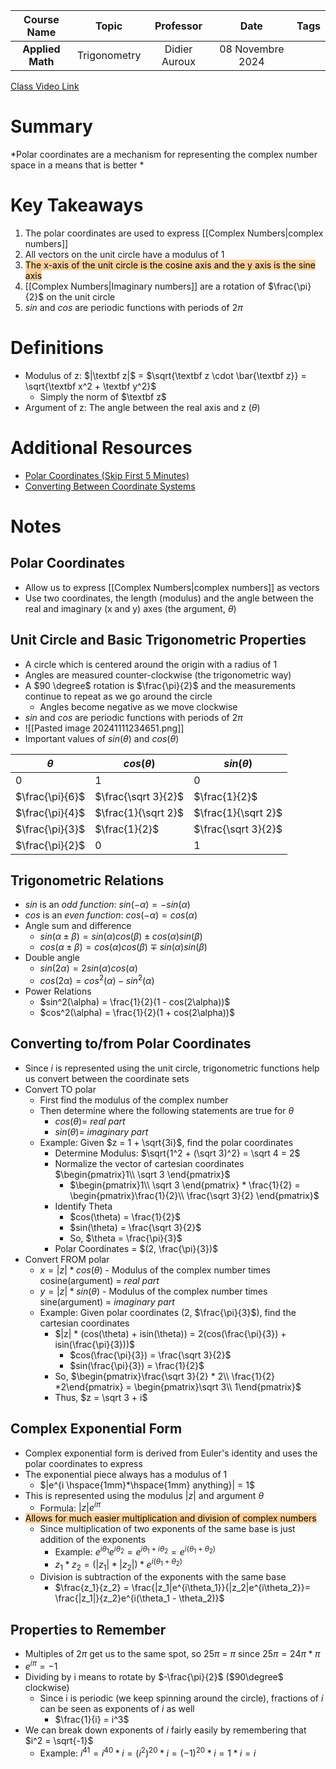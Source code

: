 |   Course Name    |    Topic     |   Professor   |       Date       | Tags |
| :--------------: | :----------: | :-----------: | :--------------: | :--: |
| **Applied Math** | Trigonometry | Didier Auroux | 08 Novembre 2024 |      |

[Class Video Link](URL)

# Summary
*Polar coordinates are a mechanism for representing the complex number space in a means that is better *

# Key Takeaways
1. The polar coordinates are used to express [[Complex Numbers|complex numbers]]
2. All vectors on the unit circle have a modulus of 1
3. <mark style="background: #FFB86CA6;">The x-axis of the unit circle is the cosine axis and the y axis is the sine axis</mark>
4. [[Complex Numbers|Imaginary numbers]] are a rotation of $\frac{\pi}{2}$ on the unit circle
5. $sin$ and $cos$ are periodic functions with periods of $2\pi$

# Definitions
- Modulus of z: $|\textbf z|$ = $\sqrt{\textbf z \cdot \bar{\textbf z}} = \sqrt{\textbf x^2 + \textbf y^2}$ 
	- Simply the norm of $\textbf z$
- Argument of z: The angle between the real axis and z ($\theta$)

# Additional Resources
- [Polar Coordinates (Skip First 5 Minutes)](https://www.youtube.com/watch?v=cEwmlyaxLKQ)
- [Converting Between Coordinate Systems](https://www.mathsisfun.com/polar-cartesian-coordinates.html)

# Notes
## Polar Coordinates
- Allow us to express [[Complex Numbers|complex numbers]] as vectors
- Use two coordinates, the length (modulus) and the angle between the real and imaginary (x and y) axes (the argument, $\theta$)

## Unit Circle and Basic Trigonometric Properties
- A circle which is centered around the origin with a radius of 1
- Angles are measured counter-clockwise (the trigonometric way)
- A $90 \degree$ rotation is $\frac{\pi}{2}$ and the measurements continue to repeat as we go around the circle
	- Angles become negative as we move clockwise
- $sin$ and $cos$ are periodic functions with periods of $2\pi$
- ![[Pasted image 20241111234651.png]]
- Important values of $sin(\theta)$ and $cos(\theta)$

| $\theta$        | $cos(\theta)$       | $sin(\theta)$       |
| --------------- | ------------------- | ------------------- |
| 0               | 1                   | 0                   |
| $\frac{\pi}{6}$ | $\frac{\sqrt 3}{2}$ | $\frac{1}{2}$       |
| $\frac{\pi}{4}$ | $\frac{1}{\sqrt 2}$ | $\frac{1}{\sqrt 2}$ |
| $\frac{\pi}{3}$ | $\frac{1}{2}$       | $\frac{\sqrt 3}{2}$ |
| $\frac{\pi}{2}$ | 0                   | 1                   |
## Trigonometric Relations
- $sin$ is an *odd function*: $sin(-\alpha) = -sin(\alpha)$
- $cos$ is an *even function*: $cos(-\alpha) = cos(\alpha)$
- Angle sum and difference
	- $sin(\alpha \pm \beta) = sin(\alpha)cos(\beta) \pm cos(\alpha)sin(\beta)$
	- $cos(\alpha \pm \beta) = cos(\alpha)cos(\beta) \mp sin(\alpha)sin(\beta)$
- Double angle
	- $sin(2\alpha) = 2sin(\alpha)cos(\alpha)$
	- $cos(2\alpha) = cos^2(\alpha) - sin^2(\alpha)$
- Power Relations
	- $sin^2(\alpha) = \frac{1}{2}(1 - cos(2\alpha))$
	- $cos^2(\alpha) = \frac{1}{2}(1 + cos(2\alpha))$
## Converting to/from Polar Coordinates
- Since $i$ is represented using the unit circle, trigonometric functions help us convert between the coordinate sets
- Convert TO polar
	- First find the modulus of the complex number
	- Then determine where the following statements are true for $\theta$
		- $cos(\theta) =$ *real part*
		- $sin(\theta) =$ *imaginary part*
	- Example: Given $z = 1 + \sqrt{3i}$, find the polar coordinates
		- Determine Modulus: $\sqrt{1^2 + (\sqrt 3)^2} = \sqrt 4 = 2$
		- Normalize the vector of cartesian coordinates $\begin{pmatrix}1\\ \sqrt 3 \end{pmatrix}$
			- $\begin{pmatrix}1\\ \sqrt 3 \end{pmatrix} * \frac{1}{2} = \begin{pmatrix}\frac{1}{2}\\ \frac{\sqrt 3}{2} \end{pmatrix}$
		- Identify Theta
			- $cos(\theta) = \frac{1}{2}$
			- $sin(\theta) = \frac{\sqrt 3}{2}$
			- So, $\theta = \frac{\pi}{3}$
		- Polar Coordinates = $(2, \frac{\pi}{3})$
- Convert FROM polar
	- $x = |z| * cos(\theta)$ - Modulus of the complex number times cosine(argument) = *real part*
	- $y = |z| * sin(\theta)$ - Modulus of the complex number times sine(argument) = *imaginary part*
	- Example: Given polar coordinates (2, $\frac{\pi}{3}$), find the cartesian coordinates
		- $|z| * (cos(\theta) + isin(\theta)) = 2(cos(\frac{\pi}{3}) + isin(\frac{\pi}{3}))$
			- $cos(\frac{\pi}{3}) = \frac{\sqrt 3}{2}$
			- $sin(\frac{\pi}{3}) = \frac{1}{2}$
		- So, $\begin{pmatrix}\frac{\sqrt 3}{2} * 2\\ \frac{1}{2} *2\end{pmatrix} = \begin{pmatrix}\sqrt 3\\ 1\end{pmatrix}$
		- Thus, $z = \sqrt 3 + i$
## Complex Exponential Form
- Complex exponential form is derived from Euler's identity and uses the polar coordinates to express
- The exponential piece always has a modulus of 1
	- $|e^{i \hspace{1mm}*\hspace{1mm} anything}| = 1$
- This is represented using the modulus $|z|$ and argument $\theta$ 
	- Formula: $|z|e^{i\pi}$
- <mark style="background: #FFB86CA6;">Allows for much easier multiplication and division of complex numbers</mark>
	- Since multiplication of two exponents of the same base is just addition of the exponents
		- Example: $e^{i\theta_1}e^{i\theta_2} = e^{i\theta_1 + i\theta_2} = e^{i(\theta_1 + \theta_2)}$
		- $z_1 * z_2 = (|z_1| * |z_2|) * e^{i(\theta_1 + \theta_2)}$
	- Division is subtraction of the exponents with the same base
		- $\frac{z_1}{z_2} = \frac{|z_1|e^{i\theta_1}}{|z_2|e^{i\theta_2}}= \frac{|z_1|}{z_2}e^{i(\theta_1 - \theta_2)}$
## Properties to Remember
- Multiples of $2\pi$ get us to the same spot, so $25\pi$ = $\pi$ since $25\pi = 24\pi * \pi$
- $e^{i\pi} = -1$
- Dividing by i means to rotate by $-\frac{\pi}{2}$ ($90\degree$ clockwise)
	- Since i is periodic (we keep spinning around the circle), fractions of $i$ can be seen as exponents of $i$ as well
		- $\frac{1}{i} = i^3$
- We can break down exponents of $i$ fairly easily by remembering that $i^2 = \sqrt{-1}$
	- Example: $i^{41} = i^{40}*i= ({i^{2}})^{20} * i = (-1)^{20} * i = 1 * i = i$